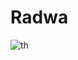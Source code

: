 # Radwa
![th](https://user-images.githubusercontent.com/118731554/203301344-d9819f5f-658d-48da-822e-9080a8058aa4.jpg)
